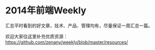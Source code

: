 2014年前端Weekly
========

  汇总平时看到的好文章，技术、产品、管理均有，尽量保证一周汇总一篇。

欢迎大家往这里补充优质资源：https://github.com/zenany/weekly/blob/master/resources/

